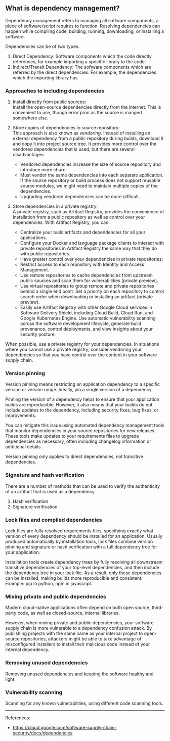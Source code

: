 ## What is dependency management?

Dependency management refers to managing all software components, a piece of software/script requires to function. Resolving dependencies can happen while  compiling code, building, running, downloading, or installing a software. 

Dependencies can be of two types.   
1. Direct Dependency: Software components which the code directly references, for example importing a specific library to the code. 
2. Indirect/Transit Dependency: The software components which are referred by the direct dependencies. For example, the dependencies which the importing library has. 

### Approaches to including dependencies
1. Install directly from public sources:   
Install the open-source dependencies directly from the internet. This is convenient to use, though error pron as the source is manged somewhere else.

2. Store copies of dependencies in source repository:  
This approach is also known as *vendoring*. Instead of installing an external dependency from a public repository during builds, download it and copy it into project source tree. It provides more control over the vendored dependencies that is used, but there are several disadvantages:
    * Vendored dependencies increase the size of source repository and introduce more churn.
    * Must vendor the same dependencies into each separate application. If the source repository or build process does not support reusable source modules, we might need to maintain multiple copies of the dependencies.
    * Upgrading vendored dependencies can be more difficult.

3. Store dependencies in a private registry:  
A private registry, such as Artifact Registry, provides the convenience of installation from a public repository as well as control over your dependencies. With Artifact Registry, you can:
    * Centralize your build artifacts and dependencies for all your applications.
    * Configure your Docker and language package clients to interact with private repositories in Artifact Registry the same way that they do with public repositories.
    * Have greater control over your dependencies in private repositories:
    * Restrict access to each repository with Identity and Access Management.
    * Use remote repositories to cache dependencies from upstream public sources and scan them for vulnerabilities (private preview).
    * Use virtual repositories to group remote and private repositories behind a single end point. Set a priority on each repository to control search order when downloading or installing an artifact (private preview).
    * Easily use Artifact Registry with other Google Cloud services in Software Delivery Shield, including Cloud Build, Cloud Run, and Google Kubernetes Engine. Use automatic vulnerability scanning across the software development lifecycle, generate build provenance, control deployments, and view insights about your security posture.

When possible, use a private registry for your dependencies. In situations where you cannot use a private registry, consider vendoring your dependencies so that you have control over the content in your software supply chain.


### Version pinning
Version pinning means restricting an application dependency to a specific version or version range.  Ideally, pin a single version of a dependency.

Pinning the version of a dependency helps to ensure that your application builds are reproducible. However, it also means that your builds do not include updates to the dependency, including security fixes, bug fixes, or improvements.

You can mitigate this issue using automated dependency management tools that monitor dependencies in your source repositories for new releases. These tools make updates to your requirements files to upgrade dependencies as necessary, often including changelog information or additional details.

Version pinning only applies to direct dependencies, not transitive dependencies. 


### Signature and hash verification
There are a number of methods that can be used to verify the authenticity of an artifact that is used as a dependency.

1. Hash verification
2. Signature verification

### Lock files and compiled dependencies
Lock files are fully resolved requirements files, specifying exactly what version of every dependency should be installed for an application. Usually produced automatically by installation tools, lock files combine version pinning and signature or hash verification with a full dependency tree for your application.

Installation tools create dependency trees by fully resolving all downstream transitive dependencies of your top-level dependencies, and then include the dependency tree in your lock file. As a result, only these dependencies can be installed, making builds more reproducible and consistent.  
Example: pip in python, npm in javascript.

### Mixing private and public dependencies
Modern cloud-native applications often depend on both open source, third-party code, as well as closed-source, internal libraries. 

However, when mixing private and public dependencies, your software supply chain is more vulnerable to a dependency confusion attack. By publishing projects with the same name as your internal project to open-source repositories, attackers might be able to take advantage of misconfigured installers to install their malicious code instead of your internal dependency.

### Removing unused dependencies
Removing unused dependencies and keeping the software healthy and light.

### Vulnerability scanning
Scanning for any known vulnerabilities, using different code scanning tools. 

---
References:
* https://cloud.google.com/software-supply-chain-security/docs/dependencies
